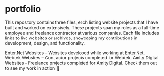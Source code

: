 # portfolio

This repository contains three files, each listing website projects that I have built and worked on extensively. These projects span my roles as a full-time employee and freelance contractor at various companies. Each file includes links to live websites or archives, showcasing my contributions in development, design, and functionality.

Enter.Net Websites – Websites developed while working at Enter.Net.
Webtek Websites – Contractor projects completed for Webtek.
Amity Digital Websites – Freelance projects completed for Amity Digital.
Check them out to see my work in action! 🚀
